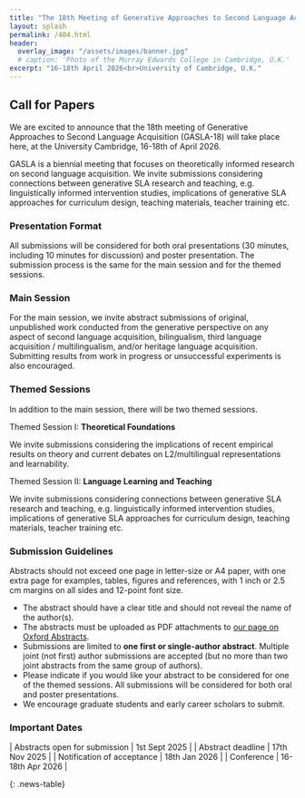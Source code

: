 ```yaml
---
title: "The 18th Meeting of Generative Approaches to Second Language Acquisition"
layout: splash
permalink: /404.html
header:
  overlay_image: "/assets/images/banner.jpg"
  # caption: 'Photo of the Murray Edwards College in Cambridge, U.K.'
excerpt: "16-18th April 2026<br>University of Cambridge, U.K."
---
```


## Call for Papers

We are excited to announce that the 18th meeting of Generative Approaches to Second Language Acquisition (GASLA-18) will take place here, at the University Cambridge, 16-18th of April 2026.

GASLA is a biennial meeting that focuses on theoretically informed research on second language acquisition. We invite submissions considering connections between generative SLA research and teaching, e.g. linguistically informed intervention studies, implications of generative SLA approaches for curriculum design, teaching materials, teacher training etc.

### Presentation Format

All submissions will be considered for both oral presentations (30 minutes, including 10 minutes for discussion) and poster presentation. The submission process is the same for the main session and for the themed sessions. 

### Main Session

For the main session, we invite abstract submissions of original, unpublished work conducted from the generative perspective on any aspect of second language acquisition, bilingualism, third language acquisition / multilingualism, and/or heritage language acquisition. Submitting results from work in progress or unsuccessful experiments is also encouraged.  

### Themed Sessions 

In addition to the main session, there will be two themed sessions.

Themed Session I: **Theoretical Foundations**

We invite submissions considering  the implications of recent empirical results on theory and current debates on  L2/multilingual representations and learnability. 

Themed Session II: **Language Learning and Teaching**

We invite submissions considering connections between generative SLA research and teaching, e.g.  linguistically informed intervention studies, implications of generative SLA approaches for curriculum design, teaching materials, teacher training etc.  

### Submission Guidelines 

Abstracts should not exceed one page in letter-size or A4 paper, with one extra page for examples, tables, figures and references, with 1 inch or 2.5 cm margins on all sides and 12-point font size.	

- The abstract should have a clear title and should not reveal the name of the author(s).
- The abstracts must be uploaded as PDF attachments to [our page on Oxford Abstracts](https://app.oxfordabstracts.com/stages/78963/submitter).
- Submissions are limited to **one first or single-author abstract**. Multiple joint (not first) author submissions are accepted (but no more than two joint abstracts from the same group of authors).	
- Please indicate if you would like your abstract to be considered for one of the themed sessions. All submissions will be considered for both oral and poster presentations.
- We encourage graduate students and early career scholars to submit.

### Important Dates

<style>
.news-table { font-size: .9em; table-layout: fixed;}
.news-table tr td:nth-child(1) { font-weight: bold; width: 10em; }
</style>
| Abstracts open for submission | 1st Sept 2025 |
| Abstract deadline | 17th Nov 2025 |
| Notification of acceptance  | 18th Jan 2026 |
| Conference | 16-18th Apr 2026 |

{: .news-table}


